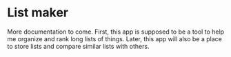 # List maker

More documentation to come. First, this app is supposed to be a tool to help me organize and rank long lists of things. Later, this app will also be a place to store lists and compare similar lists with others.
